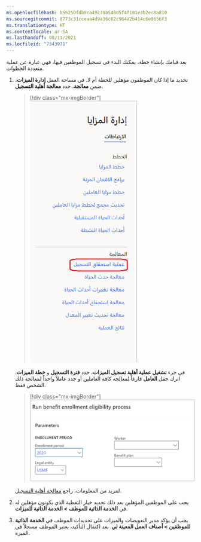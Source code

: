 ```yaml
---
ms.openlocfilehash: b56250fdb9ca49c70b548d5f4f181e3b2ec8a810
ms.sourcegitcommit: 8773c31cceaa4d9a36c62c964a2b414c6e0656f3
ms.translationtype: HT
ms.contentlocale: ar-SA
ms.lasthandoff: 08/13/2021
ms.locfileid: "7343971"
---
```

بعد قيامك بإنشاء خطة، يمكنك البدء في تسجيل الموظفين فيها، فهي عبارة عن عملية متعددة الخطوات.

1. تحديد ما إذا كان الموظفون مؤهلين للخطة أم لا. في مساحة العمل **إدارة الميزات**، ضمن **معالجة**، حدد **معالجة أهلية التسجيل**.

   > [!div class="mx-imgBorder"]
   > [![حدد معالجة استحقاق التسجيل.](../media/benefits-management-enrollment-eligibility-processing.png)](../media/benefits-management-enrollment-eligibility-processing.png#lightbox)

   في جزء **تشغيل عملية أهلية تسجيل الميزات**، حدد **فترة التسجيل** و **خطة الميزات**. اترك حقل **العامل** فارغاً لمعالجه كافة العاملين أو حدد عاملاً واحداً لمعالجة ذلك الشخص فقط.

   > [!div class="mx-imgBorder"]
   > [![تشغيل عملية الأهلية لتسجيل الميزات.](../media/benefits-management-run-eligibility-process.png)](../media/benefits-management-run-eligibility-process.png#lightbox)

   لمزيد من المعلومات، راجع [معالجة أهلية التسجيل](/dynamics365/human-resources/hr-benefits-process-enrollment-eligibility/?azure-portal=true).

1. يجب على الموظفين المؤهلين بعد ذلك تحديد خيار التغطية الذي يكونون مؤهلين له في **الخدمة الذاتية للموظف > الخدمة الذاتية للميزات**.

1. يجب أن يؤكد مدير التعويضات والميزات على تحديدات الموظف في **الخدمة الذاتية للموظفين > أصناف العمل المعينة لي**. بعد اكتمال التأكيد، يعتبر الموظف مسجلاً في الميزة.
